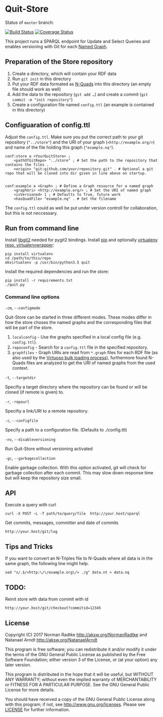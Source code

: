 # Quit-Store

Status of `master` branch:

[![Build Status](https://travis-ci.org/AKSW/QuitStore.svg?branch=master)](https://travis-ci.org/AKSW/QuitStore)
[![Coverage Status](https://coveralls.io/repos/github/AKSW/QuitStore/badge.svg?branch=master)](https://coveralls.io/github/AKSW/QuitStore)

This project runs a SPARQL endpoint for Update and Select Queries and enables versioning with Git for each [Named Graph](https://en.wikipedia.org/wiki/Named_graph).

## Preparation of the Store repository

1. Create a directory, which will contain your RDF data
2. Run `git init` in this directory
3. Put your RDF data formated as [N-Quads](https://www.w3.org/TR/2014/REC-n-quads-20140225/) into this directory (an empty file should work as well)
4. Add the data to the repository (`git add …`) and create a commit (`git commit -m "init repository"`)
5. Create a configuration file named `config.ttl` (an example is contained in this directory)

## Configuaration of config.ttl

Adjust the `config.ttl`.
Make sure you put the correct path to your git repository (`"../store"`) and the URI of your graph (`<http://example.org/>`) and name of the file holding this graph (`"example.nq"`).

```
conf:store a <YourQuitStore> ;
    <pathOfGitRepo> "../store" ; # Set the path to the repository that contains the files .
    <origin> "git:github.com/your/repository.git" . # Optional a git repo that will be cloned into dir given in line above on startup.


conf:example a <Graph> ; # Define a Graph resource for a named graph
    <graphUri> <http://example.org/> ; # Set the URI of named graph
    <isVersioned> 1 ; # Defaults to True, future work
    <hasQuadFile> "example.nq" . # Set the filename
```

The `config.ttl` could as well be put under version controll for collaboration, but this is not neccessary.

## Run from command line

Install [libgit2](https://libgit2.github.com/) needed for pygit2 bindings.
Install [pip](https://pypi.python.org/pypi/pip/) and optionally [virtualenv resp. virtualenvwrapper](http://virtualenvwrapper.readthedocs.io/en/latest/install.html):
```
pip install virtualenv
cd /path/to/this/repo
mkvirtualenv -p /usr/bin/python3.5 quit
```

Install the required dependencies and run the store:
```
pip install -r requirements.txt
./quit.py
```

### Command line options
`-cm`, `--configmode`

Quit-Store can be started in three different modes.
These modes differ in how the store choses the named graphs and the corresponding files that will be part of the store.

1. `localconfig` - Use the graphs specified in a local config file (e.g. `config.ttl`).
2. `repoconfig` - Search for a `config.ttl` file in the specified repository.
3. `graphfiles` - Graph URIs are read from `*.graph` files for each RDF file (as also used by the [Virtuoso bulk loading process](https://virtuoso.openlinksw.com/dataspace/doc/dav/wiki/Main/VirtBulkRDFLoader#Bulk%20loading%20process)), furthermore found N-Quads files are analyzed to get the URI of named graphs from the used context.

`-t`, `--targetdir`

Specifiy a target directory where the repository can be found or will be cloned (if remote is given) to.

`-r`, `-repourl`

Specifiy a link/URI to a remote repository.

`-c`, `--configfile`

Specify a path to a configuration file. (Defaults to ./config.ttl)

`-nv`, `--disableversioning`

Run Quit-Store without versioning activated

`-gc`, `--garbagecollection`

Enable garbage collection. With this option activated, git will check for garbage collection after each commit. This may slow down response time but will keep the repository size small.

## API

Execute a query with curl

```
curl -X POST -L -T path/to/query/file  http://your.host/sparql
```

Get commits, messages, committer and date of commits

```
http://your.host/git/log
```

## Tips and Tricks

If you want to convert an N-Triples file to N-Quads where all data is in the same graph, the following line might help.

    sed "s/.$/<http:\/\/example.org\/> ./g" data.nt > data.nq

## TODO:

Reinit store with data from commit with id

```
http://your.host/git/checkout?commitid=12345
```

## License

Copyright (C) 2017 Norman Radtke <http://aksw.org/NormanRadtke> and Natanael Arndt <http://aksw.org/NatanaelArndt>

This program is free software; you can redistribute it and/or modify it under the terms of the GNU General Public License as published by the Free Software Foundation; either version 3 of the License, or (at your option) any later version.

This program is distributed in the hope that it will be useful, but WITHOUT ANY WARRANTY; without even the implied warranty of MERCHANTABILITY or FITNESS FOR A PARTICULAR PURPOSE. See the GNU General Public License for more details.

You should have received a copy of the GNU General Public License along with this program; if not, see <http://www.gnu.org/licenses>.
Please see [LICENSE](LICENSE) for further information.

